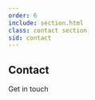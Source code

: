 ```yaml
---
order: 6
include: section.html
class: contact section
sid: contact
---
```


<h2 class="section__title">Contact</h2>
<span class="section__subtitle">Get in touch</span>

<div class="contact__container container grid">
    <div>
        <!-- Phone -->
        <!-- <div class="contact__information">
            <i class="uil uil-phone contact__icon"></i>

            <div>
                <h3 class="contact__title">Phone</h3>
                <span class="contact__subtitle"></span>
            </div>
        </div> -->

        <!-- Email -->
        <div class="contact__information">
            <i class="uil uil-envelope contact__icon"></i>

            <div>
                <h3 class="contact__title">Email</h3>
                <span class="contact__subtitle">rainleung0218[at]gmail.com</span>
            </div>
        </div>

        <!-- Location -->
        <div class="contact__information">
            <i class="uil uil-map-marker contact__icon"></i>

            <div>
                <h3 class="contact__title">Location</h3>
                <span class="contact__subtitle">Hong Kong</span>
            </div>
        </div>
    </div>

    <!--==================== CONTACT FORM ====================-->
    <!-- <form action="" class="contact__form grid">
        <div class="contact__inputs grid">
            <div class="contact__content">
                <label for="" class="contact__label">Name</label>
                <input type="text" class="contact__input">
            </div>

            <div class="contact__content">
                <label for="" class="contact__label">Email</label>
                <input type="email" class="contact__input">
            </div>
        </div>

        <div class="contact__content">
            <label for="" class="contact__label">Project</label>
            <input type="text" class="contact__input">
        </div>

        <div class="contact__content">
            <label for="" class="contact__label">Message</label>
            <textarea name="" id="" cols="0" rows="7" class="contact__input"></textarea>
        </div>

        <div>
            <a href="#" class="button button--flex">
                Send Message
                <i class="uil uil-message button__icon"></i>
            </a>
        </div>
    </form> -->
</div>
